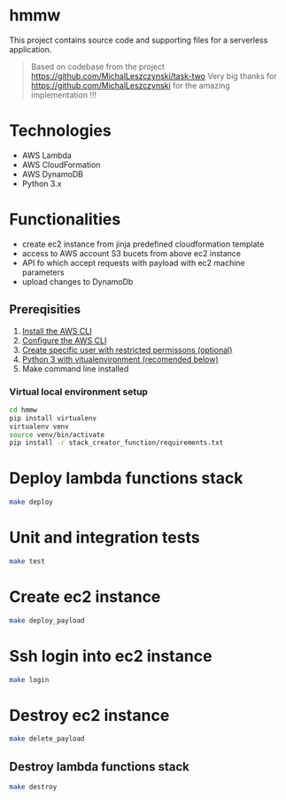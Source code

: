# hmmw

This project contains source code and supporting files for a serverless application.

> Based on codebase from the project https://github.com/MichalLeszczynski/task-two
> Very big thanks for https://github.com/MichalLeszczynski for the amazing implementation !!! 

# Technologies
- AWS Lambda
- AWS CloudFormation
- AWS DynamoDB
- Python 3.x

# Functionalities

- create ec2 instance from jinja predefined cloudformation template
- access to AWS account S3 bucets from above ec2 instance
- API fo which accept requests with payload with ec2 machine parameters
- upload changes to DynamoDb

## Prereqisities

1. [Install the AWS CLI](https://docs.aws.amazon.com/cli/latest/userguide/cli-chap-install.html) 
2. [Configure the AWS CLI](https://docs.aws.amazon.com/cli/latest/userguide/cli-chap-configure.html)
2. [Create specific user with restricted permissons (optional)](Permissions-accounts-set-up/README.md) 
3. [Python 3 with vitualenvironment (recomended below)](https://www.python.org/downloads/) 
4. Make command line installed 

### Virtual local environment setup

```bash
cd hmmw
pip install virtualenv
virtualenv venv
source venv/bin/activate
pip install -r stack_creator_function/requirements.txt
```

# Deploy lambda functions stack

```bash
make deploy
```

# Unit and integration tests

```bash
make test
```

# Create ec2 instance

```bash
make deploy_payload
```

# Ssh login into ec2 instance

```bash
make login
```

# Destroy ec2 instance

```bash
make delete_payload
```

## Destroy lambda functions stack

```bash
make destroy
```